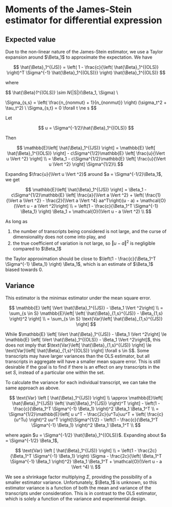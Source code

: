 # Moments of the James-Stein estimator for differential expression

## Expected value

Due to the non-linear nature of the James-Stein estimator, we use a Taylor expansion around $\Beta_1$ to approximate the expectation.
We have

$$
\hat{\Beta}_1^{(JS)} = \left( 1 - \frac{c}{\left( \hat{\Beta}_1^{(OLS)} \right)^T \Sigma^{-1} \hat{\Beta}_1^{(OLS)}} \right) \hat{\Beta}_1^{(OLS)}
$$

where

$$
\hat{\Beta}_1^{(OLS)} \sim N_{|S|}(\Beta_1, \Sigma) \\

\Sigma_{s,s} = \left( \frac{n_{nonmut} + 1}{n_{nonmut}} \right) (\sigma_t^2 + \tau_t^2) \\
\Sigma_{s,t} = 0 \forall t \ne s
$$

Let

$$
u = \Sigma^{-1/2}\hat{\Beta}_1^{(OLS)}
$$

Then

$$
\mathbb{E}\left[ \hat{\Beta}_1^{(JS)} \right] = \mathbb{E} \left[ \hat{\Beta}_1^{(OLS)} \right] - c\Sigma^{1/2}\mathbb{E} \left[ \frac{u}{\Vert u \Vert ^2} \right] \\
 = \Beta_1 - c\Sigma^{1/2}\mathbb{E} \left[ \frac{u}{\Vert u \Vert ^2} \right] \Sigma^{1/2}\\
$$

Expanding $\frac{u}{\Vert u \Vert ^2}$ around $a = \Sigma^{-1/2}\Beta_1$, we get

$$
\mathbb{E}\left[ \hat{\Beta}_1^{(JS)} \right]  = \Beta_1 - c\Sigma^{1/2}\mathbb{E} \left[ \frac{a}{\Vert a \Vert ^2} + \left( \frac{1}{\Vert a \Vert ^2}  - \frac{2}{\Vert a \Vert ^4} aa^T\right)(u - a) + \mathcal{O}(\Vert u - a \Vert ^2)\right] \\
 = \left(1 - \frac{c}{\Beta_1^T \Sigma^{-1} \Beta_1} \right) \Beta_1 + \mathcal{O}(\Vert u - a \Vert ^2) \\
$$

As long as

1. the number of transcripts being considered is not large, and the curse of dimensionality does not come into play, and
2. the true coefficient of variation is not large, so $\Vert u - a \Vert ^2$ is negligible compared to $\Beta_1$

the Taylor approximation should be close to $\left(1 - \frac{c}{\Beta_1^T \Sigma^{-1} \Beta_1} \right) \Beta_1$, which is an estimate of $\Beta_1$ biased towards 0.

## Variance

This estimator is the minimax estimator under the mean square error.

$$
\mathbb{E} \left[ \Vert \hat{\Beta}_1^{(JS)} - \Beta_1 \Vert ^2\right] \\
= \sum_{s \in S} \mathbb{E}\left[ \left( \hat{\Beta}_{1,s}^{(JS)} - \Beta_{1,s} \right)^2 \right] \\
= \sum_{s \in S} \text{Var}\left[ \hat{\Beta}_{1,s}^{(JS)} \right]
$$

While $\mathbb{E} \left[ \Vert \hat{\Beta}_1^{(JS)} - \Beta_1 \Vert ^2\right] \le \mathbb{E} \left[ \Vert \hat{\Beta}_1^{(OLS)} - \Beta_1 \Vert ^2\right]$, this does not imply that $\text{Var}\left[ \hat{\Beta}_{1,s}^{(JS)} \right] \le \text{Var}\left[ \hat{\Beta}_{1,s}^{(OLS)} \right] \forall s \in S$.
Some transcripts may have larger variances than the OLS estimator, but all transcripts in aggregate will have a smaller mean square error.
This is still desirable if the goal is to find if there is an effect on any transcripts in the set $S$, instead of a particular one within the set.

To calculate the variance for each individual transcript, we can take the same approach as above.

$$
\text{Var} \left [ \hat{\Beta}_1^{(JS)} \right] \\
\approx \mathbb{E}\left[ \hat{\Beta}_1^{(JS)} \left( \hat{\Beta}_1^{(JS)} \right)^T \right] - \left(1 - \frac{c}{\Beta_1^T \Sigma^{-1} \Beta_1} \right)^2 \Beta_1 \Beta_1^T \\
= \Sigma^{1/2}\mathbb{E}\left[ u u^T - \frac{2c}{u^Tu}uu^T + \left( \frac{c}{u^Tu} \right)^2 uu^T \right]\Sigma^{1/2} - \left(1 - \frac{c}{\Beta_1^T \Sigma^{-1} \Beta_1} \right)^2 \Beta_1 \Beta_1^T \\
$$

where again $u = \Sigma^{-1/2} \hat{\Beta}_1^{(OLS)}$.
Expanding about $a = \Sigma^{-1/2} \Beta_1$,

$$
\text{Var} \left [ \hat{\Beta}_1^{(JS)} \right] \\
= \left(1 - \frac{2c}{\Beta_1^T \Sigma^{-1} \Beta_1} \right) \Sigma - \frac{2c}{\left( \Beta_1^T \Sigma^{-1} \Beta_1 \right)^2} \Beta_1 \Beta_1^T + \mathcal{O}(\Vert u - a \Vert ^4) \\
$$

We see a shrinkage factor multiplying $\Sigma$, providing the possibility of a smaller estimator variance.
Unfortunately, $\Beta_1$ is unknown, so this estimator variance is a function of both the mean and variance of the transcripts under consideration.
This is in contrast to the OLS estimator, which is solely a function of the variance and experimental design.
